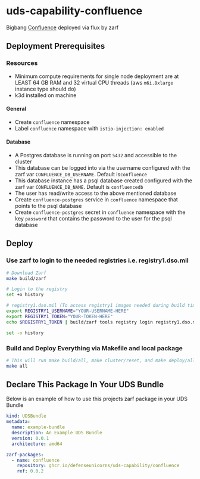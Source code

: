 # uds-capability-confluence
Bigbang [Confluence](https://repo1.dso.mil/big-bang/product/community/confluence) deployed via flux by zarf

## Deployment Prerequisites

### Resources
- Minimum compute requirements for single node deployment are at LEAST 64 GB RAM and 32 virtual CPU threads (aws `m6i.8xlarge` instance type should do)
- k3d installed on machine

#### General

- Create `confluence` namespace
- Label `confluence` namespace with `istio-injection: enabled`

#### Database

- A Postgres database is running on port `5432` and accessible to the cluster
- This database can be logged into via the username configured with the zarf var `CONFLUENCE_DB_USERNAME`. Default is`confluence`
- This database instance has a psql database created configured with the zarf var `CONFLUENCE_DB_NAME`. Default is `confluencedb`
- The user has read/write access to the above mentioned database
- Create `confluence-postgres` service in `confluence` namespace that points to the psql database
- Create `confluence-postgres` secret in `confluence` namespace with the key `password` that contains the password to the user for the psql database
## Deploy

### Use zarf to login to the needed registries i.e. registry1.dso.mil

```bash
# Download Zarf
make build/zarf

# Login to the registry
set +o history

# registry1.dso.mil (To access registry1 images needed during build time)
export REGISTRY1_USERNAME="YOUR-USERNAME-HERE"
export REGISTRY1_TOKEN="YOUR-TOKEN-HERE"
echo $REGISTRY1_TOKEN | build/zarf tools registry login registry1.dso.mil --username $REGISTRY1_USERNAME --password-stdin

set -o history
```

### Build and Deploy Everything via Makefile and local package

```bash
# This will run make build/all, make cluster/reset, and make deploy/all. Follow the breadcrumbs in the Makefile to see what and how its doing it.
make all
```

## Declare This Package In Your UDS Bundle
Below is an example of how to use this projects zarf package in your UDS Bundle

```yaml
kind: UDSBundle
metadata:
  name: example-bundle
  description: An Example UDS Bundle
  version: 0.0.1
  architecture: amd64

zarf-packages:
  - name: confluence
    repository: ghcr.io/defenseunicorns/uds-capability/confluence
    ref: 0.0.2
```